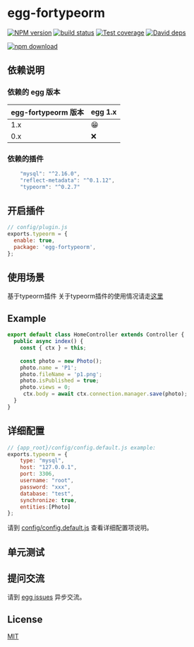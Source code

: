 # egg-fortypeorm

[![NPM version][npm-image]][npm-url]
[![build status][travis-image]][travis-url]
[![Test coverage][codecov-image]][codecov-url]
[![David deps][david-image]][david-url]

[![npm download][download-image]][download-url]

[npm-image]: https://img.shields.io/npm/v/egg-fortypeorm.svg?style=flat-square
[npm-url]: https://npmjs.org/package/egg-fortypeorm
[travis-image]: https://img.shields.io/travis/zhangjianfang19910327/egg-fortypeorm.svg?branch=master
[travis-url]: https://travis-ci.org/zhangjianfang19910327/egg-fortypeorm
[codecov-image]: https://img.shields.io/codecov/c/github/zhangjianfang19910327/egg-fortypeorm.svg?style=flat-square
[codecov-url]: https://codecov.io/github/zhangjianfang19910327/egg-fortypeorm?branch=master
[david-image]: https://img.shields.io/david/zhangjianfang19910327/egg-fortypeorm.svg?style=flat-square
[david-url]: https://david-dm.org/zhangjianfang19910327/egg-fortypeorm
[snyk-image]: https://snyk.io/test/npm/egg-fortypeorm/badge.svg?style=flat-square
[snyk-url]: https://snyk.io/test/npm/egg-fortypeorm
[download-image]: https://img.shields.io/npm/dm/egg-fortypeorm.svg?style=flat-square
[download-url]: https://npmjs.org/package/egg-fortypeorm


<!--
Description here.
-->

## 依赖说明

### 依赖的 egg 版本

egg-fortypeorm 版本 | egg 1.x
--- | ---
1.x | 😁
0.x | ❌

### 依赖的插件
```js
    "mysql": "^2.16.0",
    "reflect-metadata": "^0.1.12",
    "typeorm": "^0.2.7"
```
## 开启插件

```js
// config/plugin.js
exports.typeorm = {
  enable: true,
  package: 'egg-fortypeorm',
};
```

## 使用场景
基于typeorm插件
关于typeorm插件的使用情况请走[这里](https://github.com/typeorm/typeorm)

## Example
```js
export default class HomeController extends Controller {
  public async index() {
    const { ctx } = this;
    
    const photo = new Photo();
    photo.name = 'P1';
    photo.fileName = 'p1.png';
    photo.isPublished = true;
    photo.views = 0;
     ctx.body = await ctx.connection.manager.save(photo);
  }
}
```
<!-- example here -->
## 详细配置
```js
// {app_root}/config/config.default.js example:
exports.typeorm = {
    type: "mysql",
    host: "127.0.0.1",
    port: 3306,
    username: "root",
    password: "xxx",
    database: "test",
    synchronize: true,
    entities:[Photo]
};
```
请到 [config/config.default.js](config/config.default.js) 查看详细配置项说明。

## 单元测试

<!-- 描述如何在单元测试中使用此插件，例如 schedule 如何触发。无则省略。-->

## 提问交流

请到 [egg issues](https://github.com/eggjs/egg/issues) 异步交流。

## License

[MIT](LICENSE)
